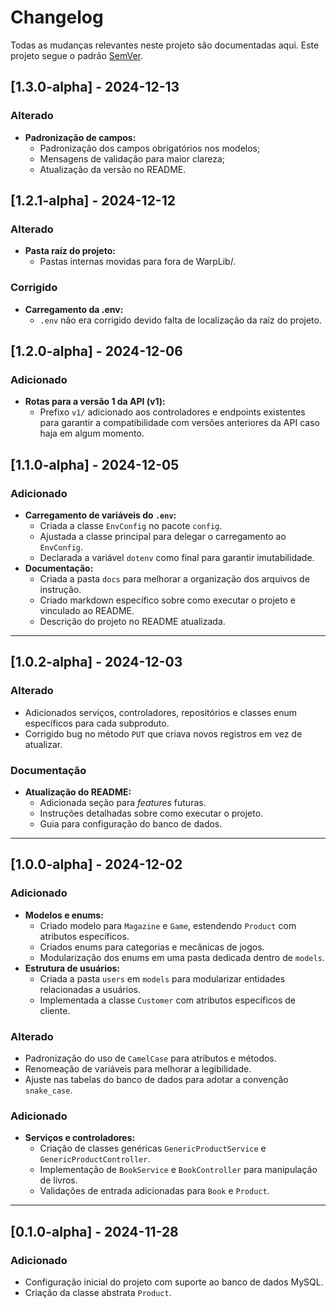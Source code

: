 # Changelog

Todas as mudanças relevantes neste projeto são documentadas aqui. Este projeto segue o padrão [SemVer](https://semver.org/lang/PT-BR/).

## [1.3.0-alpha] - 2024-12-13
### Alterado
  - **Padronização de campos:**
    - Padronização dos campos obrigatórios nos modelos;
    - Mensagens de validação para maior clareza;
    - Atualização da versão no README.

## [1.2.1-alpha] - 2024-12-12
### Alterado
  - **Pasta raíz do projeto:**
    - Pastas internas movidas para fora de WarpLib/.

### Corrigido
  - **Carregamento da .env:**
    - `.env` não era corrigido devido falta de localização da raíz do projeto.


## [1.2.0-alpha] - 2024-12-06
### Adicionado
- **Rotas para a versão 1 da API (v1):**
    - Prefixo `v1/` adicionado aos controladores e endpoints existentes para garantir a compatibilidade com versões anteriores da API caso haja em algum momento.

## [1.1.0-alpha] - 2024-12-05
### Adicionado
- **Carregamento de variáveis do `.env`:**
  - Criada a classe `EnvConfig` no pacote `config`.
  - Ajustada a classe principal para delegar o carregamento ao `EnvConfig`.
  - Declarada a variável `dotenv` como final para garantir imutabilidade.
- **Documentação:**
  - Criada a pasta `docs` para melhorar a organização dos arquivos de instrução.
  - Criado markdown específico sobre como executar o projeto e vinculado ao README.
  - Descrição do projeto no README atualizada.

---

## [1.0.2-alpha] - 2024-12-03
### Alterado
- Adicionados serviços, controladores, repositórios e classes enum específicos para cada subproduto.
- Corrigido bug no método `PUT` que criava novos registros em vez de atualizar.

### Documentação
- **Atualização do README:**
  - Adicionada seção para *features* futuras.
  - Instruções detalhadas sobre como executar o projeto.
  - Guia para configuração do banco de dados.

---

## [1.0.0-alpha] - 2024-12-02
### Adicionado
- **Modelos e enums:**
  - Criado modelo para `Magazine` e `Game`, estendendo `Product` com atributos específicos.
  - Criados enums para categorias e mecânicas de jogos.
  - Modularização dos enums em uma pasta dedicada dentro de `models`.
- **Estrutura de usuários:**
  - Criada a pasta `users` em `models` para modularizar entidades relacionadas a usuários.
  - Implementada a classe `Customer` com atributos específicos de cliente.

### Alterado
- Padronização do uso de `CamelCase` para atributos e métodos.
- Renomeação de variáveis para melhorar a legibilidade.
- Ajuste nas tabelas do banco de dados para adotar a convenção `snake_case`.

### Adicionado
- **Serviços e controladores:**
  - Criação de classes genéricas `GenericProductService` e `GenericProductController`.
  - Implementação de `BookService` e `BookController` para manipulação de livros.
  - Validações de entrada adicionadas para `Book` e `Product`.

---

## [0.1.0-alpha] - 2024-11-28
### Adicionado
- Configuração inicial do projeto com suporte ao banco de dados MySQL.
- Criação da classe abstrata `Product`.
